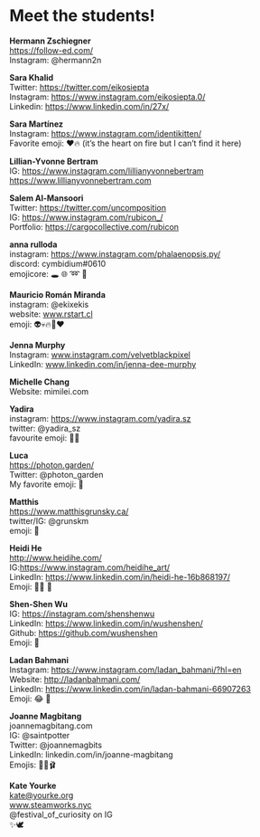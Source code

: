 # Meet the students!

**Hermann Zschiegner**  
https://follow-ed.com/  
Instagram: @hermann2n  

**Sara Khalid**  
Twitter: https://twitter.com/eikosiepta  
Instagram: https://www.instagram.com/eikosiepta.0/  
Linkedin: https://www.linkedin.com/in/27x/  

**Sara Martínez**  
Instagram: https://www.instagram.com/identikitten/  
Favorite emoji: ♥🔥 (it’s the heart on fire but I can’t find it here)  

**Lillian-Yvonne Bertram**  
IG: https://www.instagram.com/lillianyvonnebertram  
https://www.lillianyvonnebertram.com  

**Salem Al-Mansoori**  
Twitter: https://twitter.com/uncomposition  
IG: https://www.instagram.com/rubicon_/  
Portfolio: https://cargocollective.com/rubicon  

**anna rulloda**  
instagram: https://www.instagram.com/phalaenopsis.py/  
discord: cymbidium#0610  
emojicore: 🕳️ 🌐 ➿ 🥰  

**Mauricio Román Miranda**  
instagram: @ekixekis  
website: www.rstart.cl  
emoji: 👽💀🔥🖤❤️  

**Jenna Murphy**  
Instagram: www.instagram.com/velvetblackpixel  
LinkedIn: www.linkedin.com/in/jenna-dee-murphy  

**Michelle Chang**  
Website: mimilei.com  

**Yadira**  
instagram: https://www.instagram.com/yadira.sz  
twitter: @yadira_sz  
favourite emoji: 💃🏽  

**Luca**  
https://photon.garden/  
Twitter: @photon_garden  
My favorite emoji: 🌻  

**Matthis**  
https://www.matthisgrunsky.ca/  
twitter/IG: @grunskm  
emoji: 🍳  

**Heidi He**  
http://www.heidihe.com/  
IG:https://www.instagram.com/heidihe_art/  
LinkedIn: https://www.linkedin.com/in/heidi-he-16b868197/  
Emoji: 🧗‍♀️ 🙉  

**Shen-Shen Wu**  
IG: https://instagram.com/shenshenwu  
LinkedIn: https://www.linkedin.com/in/wushenshen/  
Github: https://github.com/wushenshen  
Emoji: 🌱  

**Ladan Bahmani**  
Instagram: https://www.instagram.com/ladan_bahmani/?hl=en  
Website: http://ladanbahmani.com/  
LinkedIn: https://www.linkedin.com/in/ladan-bahmani-66907263  
Emoji: 😂 🌸

**Joanne Magbitang**  
joannemagbitang.com  
IG: @saintpotter  
Twitter: @joannemagbits  
LinkedIn: linkedin.com/in/joanne-magbitang  
Emojis: 🦪🦉🩰  

**Kate Yourke**  
kate@yourke.org  
www.steamworks.nyc  
@festival_of_curiosity on IG  
✨🕊  
